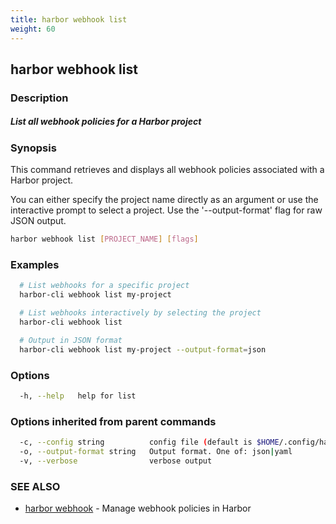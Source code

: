 ```yaml
---
title: harbor webhook list
weight: 60
---
```

## harbor webhook list

### Description

##### List all webhook policies for a Harbor project

### Synopsis

This command retrieves and displays all webhook policies associated with a Harbor project.

You can either specify the project name directly as an argument or use the interactive prompt to select a project.
Use the '--output-format' flag for raw JSON output.

```sh
harbor webhook list [PROJECT_NAME] [flags]
```

### Examples

```sh
  # List webhooks for a specific project
  harbor-cli webhook list my-project

  # List webhooks interactively by selecting the project
  harbor-cli webhook list

  # Output in JSON format
  harbor-cli webhook list my-project --output-format=json
```

### Options

```sh
  -h, --help   help for list
```

### Options inherited from parent commands

```sh
  -c, --config string          config file (default is $HOME/.config/harbor-cli/config.yaml)
  -o, --output-format string   Output format. One of: json|yaml
  -v, --verbose                verbose output
```

### SEE ALSO

* [harbor webhook](harbor-webhook.md)	 - Manage webhook policies in Harbor

